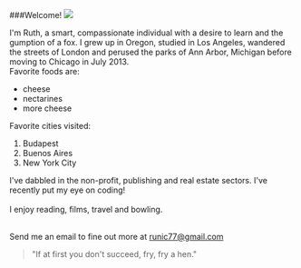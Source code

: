 
###Welcome!
<img src="http://i.imgur.com/ugZbhqvt.jpg?1"/></a>


I'm Ruth, a smart, compassionate individual with a desire to learn and the gumption of a fox. I grew up in Oregon, studied in Los Angeles, wandered the streets of London and perused the parks of Ann Arbor, Michigan before moving to Chicago in July 2013. <br>
Favorite foods are:

* cheese
* nectarines
* more cheese

Favorite cities visited:

1. Budapest
2. Buenos Aires
3. New York City

I've dabbled in the non-profit, publishing and real estate sectors. I've recently put my eye on coding!<br><br>
I enjoy reading, films, travel and bowling.<br><br>

Send me an email to fine out more at runic77@gmail.com<br>

> "If at first you don't succeed, fry, fry a hen."


